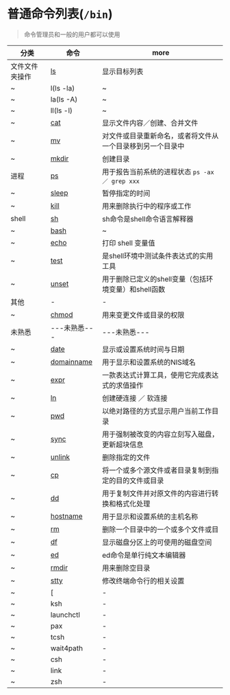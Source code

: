 # 普通命令列表(`/bin`)

> 命令管理员和一般的用户都可以使用

| 分类           | 命令                                            | more                                                       |
| -------------- | ----------------------------------------------- | ---------------------------------------------------------- |
| 文件文件夹操作 | [ls](http://man.linuxde.net/ls)                 | 显示目标列表                                               |
| ~              | l(ls -la)                                       | ~                                                          |
| ~              | la(ls -A)                                       | ~                                                          |
| ~              | ll(ls -l)                                       | ~                                                          |
| ~              | [cat](http://man.linuxde.net/cat)               | 显示文件内容／创建、合并文件                               |
| ~              | [mv](http://man.linuxde.net/mv)                 | 对文件或目录重新命名，或者将文件从一个目录移到另一个目录中 |
| ~              | [mkdir](http://man.linuxde.net/mkdir)           | 创建目录                                                   |
| 进程           | [ps](http://man.linuxde.net/ps)                 | 用于报告当前系统的进程状态 `ps -ax ／ grep xxx`            |
| ~              | [sleep](http://man.linuxde.net/sleep)           | 暂停指定的时间                                             |
| ~              | [kill](http://man.linuxde.net/kills)            | 用来删除执行中的程序或工作                                 |
| shell          | [sh](http://man.linuxde.net/sh)                 | sh命令是shell命令语言解释器                                |
| ~              | [bash](http://man.linuxde.net/sh)               | ~                                                          |
| ~              | [echo](http://man.linuxde.net/echo)             | 打印 shell 变量值                                          |
| ~              | [test](http://man.linuxde.net/test)             | 是shell环境中测试条件表达式的实用工具                      |
| ~              | [unset](http://man.linuxde.net/unset)           | 用于删除已定义的shell变量（包括环境变量）和shell函数       |
| 其他           | -                                               | -                                                          |
| ~              | [chmod](http://man.linuxde.net/chmod)           | 用来变更文件或目录的权限                                   |
| 未熟悉         | ---未熟悉---                                    | ---未熟悉---                                               |
| ~              | [date](http://man.linuxde.net/date)             | 显示或设置系统时间与日期                                   |
| ~              | [domainname](http://man.linuxde.net/domainname) | 用于显示和设置系统的NIS域名                                |
| ~              | [expr](http://man.linuxde.net/expr)             | 一款表达式计算工具，使用它完成表达式的求值操作             |
| ~              | [ln](http://man.linuxde.net/ln)                 | 创建硬连接 ／ 软连接                                       |
| ~              | [pwd](http://man.linuxde.net/pwd)               | 以绝对路径的方式显示用户当前工作目录                       |
| ~              | [sync](http://man.linuxde.net/sync)             | 用于强制被改变的内容立刻写入磁盘，更新超块信息             |
| ~              | [unlink](http://man.linuxde.net/unlink)         | 删除指定的文件                                             |
| ~              | [cp](http://man.linuxde.net/cp)                 | 将一个或多个源文件或者目录复制到指定的目的文件或目录       |
| ~              | [dd](http://man.linuxde.net/dd)                 | 用于复制文件并对原文件的内容进行转换和格式化处理           |
| ~              | [hostname](http://man.linuxde.net/hostname)     | 用于显示和设置系统的主机名称                               |
| ~              | [rm](http://man.linuxde.net/rm)                 | 删除一个目录中的一个或多个文件或目                         |
| ~              | [df](http://man.linuxde.net/df)                 | 显示磁盘分区上的可使用的磁盘空间                           |
| ~              | [ed](http://man.linuxde.net/ed)                 | ed命令是单行纯文本编辑器                                   |
| ~              | [rmdir](http://man.linuxde.net/rmdir)           | 用来删除空目录                                             |
| ~              | [stty](http://man.linuxde.net/stty)             | 修改终端命令行的相关设置                                   |
| ~              | [                                               | -                                                          |
| ~              | ksh                                             | -                                                          |
| ~              | launchctl                                       | -                                                          |
| ~              | pax                                             | -                                                          |
| ~              | tcsh                                            | -                                                          |
| ~              | wait4path                                       | -                                                          |
| ~              | csh                                             | -                                                          |
| ~              | link                                            | -                                                          |
| ~              | zsh                                             | -                                                          |